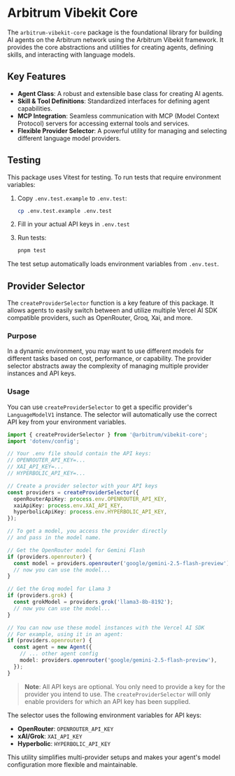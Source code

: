 # Arbitrum Vibekit Core

The `arbitrum-vibekit-core` package is the foundational library for building AI agents on the Arbitrum network using the Arbitrum Vibekit framework. It provides the core abstractions and utilities for creating agents, defining skills, and interacting with language models.

## Key Features

- **Agent Class**: A robust and extensible base class for creating AI agents.
- **Skill & Tool Definitions**: Standardized interfaces for defining agent capabilities.
- **MCP Integration**: Seamless communication with MCP (Model Context Protocol) servers for accessing external tools and services.
- **Flexible Provider Selector**: A powerful utility for managing and selecting different language model providers.

## Testing

This package uses Vitest for testing. To run tests that require environment variables:

1. Copy `.env.test.example` to `.env.test`:

   ```bash
   cp .env.test.example .env.test
   ```

2. Fill in your actual API keys in `.env.test`

3. Run tests:
   ```bash
   pnpm test
   ```

The test setup automatically loads environment variables from `.env.test`.

## Provider Selector

The `createProviderSelector` function is a key feature of this package. It allows agents to easily switch between and utilize multiple Vercel AI SDK compatible providers, such as OpenRouter, Groq, Xai, and more.

### Purpose

In a dynamic environment, you may want to use different models for different tasks based on cost, performance, or capability. The provider selector abstracts away the complexity of managing multiple provider instances and API keys.

### Usage

You can use `createProviderSelector` to get a specific provider's `LanguageModelV1` instance. The selector will automatically use the correct API key from your environment variables.

```typescript
import { createProviderSelector } from '@arbitrum/vibekit-core';
import 'dotenv/config';

// Your .env file should contain the API keys:
// OPENROUTER_API_KEY=...
// XAI_API_KEY=...
// HYPERBOLIC_API_KEY=...

// Create a provider selector with your API keys
const providers = createProviderSelector({
  openRouterApiKey: process.env.OPENROUTER_API_KEY,
  xaiApiKey: process.env.XAI_API_KEY,
  hyperbolicApiKey: process.env.HYPERBOLIC_API_KEY,
});

// To get a model, you access the provider directly
// and pass in the model name.

// Get the OpenRouter model for Gemini Flash
if (providers.openrouter) {
  const model = providers.openrouter('google/gemini-2.5-flash-preview');
  // now you can use the model...
}

// Get the Groq model for Llama 3
if (providers.grok) {
  const grokModel = providers.grok('llama3-8b-8192');
  // now you can use the model...
}

// You can now use these model instances with the Vercel AI SDK
// For example, using it in an agent:
if (providers.openrouter) {
  const agent = new Agent({
    // ... other agent config
    model: providers.openrouter('google/gemini-2.5-flash-preview'),
  });
}
```

> **Note**: All API keys are optional. You only need to provide a key for the provider you intend to use. The `createProviderSelector` will only enable providers for which an API key has been supplied.

The selector uses the following environment variables for API keys:

- **OpenRouter**: `OPENROUTER_API_KEY`
- **xAI/Grok**: `XAI_API_KEY`
- **Hyperbolic**: `HYPERBOLIC_API_KEY`

This utility simplifies multi-provider setups and makes your agent's model configuration more flexible and maintainable.
